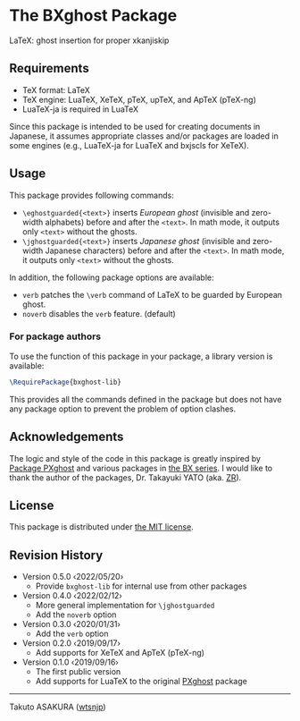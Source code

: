 # The BXghost Package

LaTeX: ghost insertion for proper xkanjiskip

## Requirements

* TeX format: LaTeX
* TeX engine: LuaTeX, XeTeX, pTeX, upTeX, and ApTeX (pTeX-ng)
* LuaTeX-ja is required in LuaTeX

Since this package is intended to be used for creating documents in Japanese, it assumes appropriate classes and/or packages are loaded in some engines (e.g., LuaTeX-ja for LuaTeX and bxjscls for XeTeX).

## Usage

This package provides following commands:

* `\eghostguarded{<text>}` inserts *European ghost* (invisible and zero-width alphabets) before and after the `<text>`. In math mode, it outputs only `<text>` without the ghosts.
* `\jghostguarded{<text>}` inserts *Japanese ghost* (invisible and zero-width Japanese characters) before and after the `<text>`. In math mode, it outputs only `<text>` without the ghosts.

In addition, the following package options are available:

* `verb` patches the `\verb` command of LaTeX to be guarded by European ghost.
* `noverb` disables the `verb` feature. (default)

### For package authors

To use the function of this package in your package, a library version is available:

```tex
\RequirePackage{bxghost-lib}
```

This provides all the commands defined in the package but does not have any package option to prevent the problem of option clashes.

## Acknowledgements

The logic and style of the code in this package is greatly inspired by [Package PXghost](https://gist.github.com/zr-tex8r/4461060) and various packages in [the BX series](http://zrbabbler.sp.land.to/package.html#ssec-bx). I would like to thank the author of the packages, Dr. Takayuki YATO (aka. [ZR](https://github.com/zr-tex8r)).

## License

This package is distributed under [the MIT license](./LICENSE).

## Revision History

* Version 0.5.0  ‹2022/05/20›
  * Provide `bxghost-lib` for internal use from other packages
* Version 0.4.0  ‹2022/02/12›
  * More general implementation for `\jghostguarded`
  * Add the `noverb` option
* Version 0.3.0  ‹2020/01/31›
  * Add the `verb` option
* Version 0.2.0  ‹2019/09/17›
  * Add supports for XeTeX and ApTeX (pTeX-ng)
* Version 0.1.0  ‹2019/09/16›
  * The first public version
  * Add supports for LuaTeX to the original [PXghost](https://gist.github.com/zr-tex8r/4461060) package

---

Takuto ASAKURA ([wtsnjp](https://twitter.com/wtsnjp))
